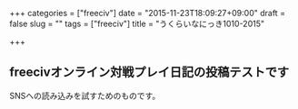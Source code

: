 +++
categories = ["freeciv"]
date = "2015-11-23T18:09:27+09:00"
draft = false
slug = ""
tags = ["freeciv"]
title = "うくらいなにっき1010-2015"

+++

## freecivオンライン対戦プレイ日記の投稿テストです

SNSへの読み込みを試すためのものです。

